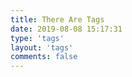 ```yaml
---
title: There Are Tags
date: 2019-08-08 15:17:31
type: 'tags'
layout: 'tags'
comments: false
---
```


